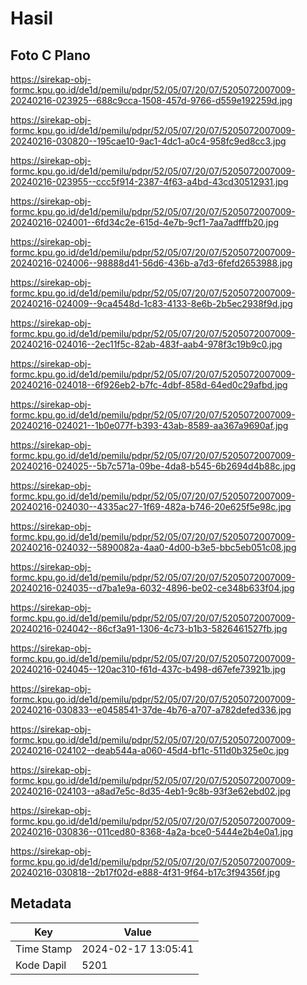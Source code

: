 # Hasil

## Foto C Plano

https://sirekap-obj-formc.kpu.go.id/de1d/pemilu/pdpr/52/05/07/20/07/5205072007009-20240216-023925--688c9cca-1508-457d-9766-d559e192259d.jpg

https://sirekap-obj-formc.kpu.go.id/de1d/pemilu/pdpr/52/05/07/20/07/5205072007009-20240216-030820--195cae10-9ac1-4dc1-a0c4-958fc9ed8cc3.jpg

https://sirekap-obj-formc.kpu.go.id/de1d/pemilu/pdpr/52/05/07/20/07/5205072007009-20240216-023955--ccc5f914-2387-4f63-a4bd-43cd30512931.jpg

https://sirekap-obj-formc.kpu.go.id/de1d/pemilu/pdpr/52/05/07/20/07/5205072007009-20240216-024001--6fd34c2e-615d-4e7b-9cf1-7aa7adfffb20.jpg

https://sirekap-obj-formc.kpu.go.id/de1d/pemilu/pdpr/52/05/07/20/07/5205072007009-20240216-024006--98888d41-56d6-436b-a7d3-6fefd2653988.jpg

https://sirekap-obj-formc.kpu.go.id/de1d/pemilu/pdpr/52/05/07/20/07/5205072007009-20240216-024009--9ca4548d-1c83-4133-8e6b-2b5ec2938f9d.jpg

https://sirekap-obj-formc.kpu.go.id/de1d/pemilu/pdpr/52/05/07/20/07/5205072007009-20240216-024016--2ec11f5c-82ab-483f-aab4-978f3c19b9c0.jpg

https://sirekap-obj-formc.kpu.go.id/de1d/pemilu/pdpr/52/05/07/20/07/5205072007009-20240216-024018--6f926eb2-b7fc-4dbf-858d-64ed0c29afbd.jpg

https://sirekap-obj-formc.kpu.go.id/de1d/pemilu/pdpr/52/05/07/20/07/5205072007009-20240216-024021--1b0e077f-b393-43ab-8589-aa367a9690af.jpg

https://sirekap-obj-formc.kpu.go.id/de1d/pemilu/pdpr/52/05/07/20/07/5205072007009-20240216-024025--5b7c571a-09be-4da8-b545-6b2694d4b88c.jpg

https://sirekap-obj-formc.kpu.go.id/de1d/pemilu/pdpr/52/05/07/20/07/5205072007009-20240216-024030--4335ac27-1f69-482a-b746-20e625f5e98c.jpg

https://sirekap-obj-formc.kpu.go.id/de1d/pemilu/pdpr/52/05/07/20/07/5205072007009-20240216-024032--5890082a-4aa0-4d00-b3e5-bbc5eb051c08.jpg

https://sirekap-obj-formc.kpu.go.id/de1d/pemilu/pdpr/52/05/07/20/07/5205072007009-20240216-024035--d7ba1e9a-6032-4896-be02-ce348b633f04.jpg

https://sirekap-obj-formc.kpu.go.id/de1d/pemilu/pdpr/52/05/07/20/07/5205072007009-20240216-024042--86cf3a91-1306-4c73-b1b3-5826461527fb.jpg

https://sirekap-obj-formc.kpu.go.id/de1d/pemilu/pdpr/52/05/07/20/07/5205072007009-20240216-024045--120ac310-f61d-437c-b498-d67efe73921b.jpg

https://sirekap-obj-formc.kpu.go.id/de1d/pemilu/pdpr/52/05/07/20/07/5205072007009-20240216-030833--e0458541-37de-4b76-a707-a782defed336.jpg

https://sirekap-obj-formc.kpu.go.id/de1d/pemilu/pdpr/52/05/07/20/07/5205072007009-20240216-024102--deab544a-a060-45d4-bf1c-511d0b325e0c.jpg

https://sirekap-obj-formc.kpu.go.id/de1d/pemilu/pdpr/52/05/07/20/07/5205072007009-20240216-024103--a8ad7e5c-8d35-4eb1-9c8b-93f3e62ebd02.jpg

https://sirekap-obj-formc.kpu.go.id/de1d/pemilu/pdpr/52/05/07/20/07/5205072007009-20240216-030836--011ced80-8368-4a2a-bce0-5444e2b4e0a1.jpg

https://sirekap-obj-formc.kpu.go.id/de1d/pemilu/pdpr/52/05/07/20/07/5205072007009-20240216-030818--2b17f02d-e888-4f31-9f64-b17c3f94356f.jpg


## Metadata

| Key        | Value               |
| ---------- | ------------------- |
| Time Stamp | 2024-02-17 13:05:41 |
| Kode Dapil | 5201                |



